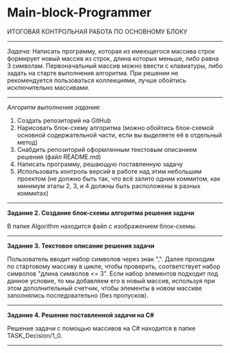 # Main-block-Programmer

ИТОГОВАЯ КОНТРОЛЬНАЯ РАБОТА ПО ОСНОВНОМУ БЛОКУ

---

*Задача:* Написать программу, которая из имеющегося массива строк формирует новый массив из строк, длина которых меньше, либо равна 3 символам. Первоначальный массив можно ввести с клавиатуры, либо задать на старте выполнения алгоритма. При решении не рекомендуется пользоваться коллекциями, лучше обойтись исключительно массивами.

---
*Алгоритм выполнения задания:*
1. Создать репозиторий на GitHub
2. Нарисовать блок-схему алгоритма (можно обойтись блок-схемой основной содержательной части, если вы выделяете её в отдельный метод)
3. Снабдить репозиторий оформленным текстовым описанием решения (файл README.md)
4. Написать программу, решающую поставленную задачу
5. Использовать контроль версий в работе над этим небольшим проектом (не должно быть так, что всё залито одним коммитом, как минимум этапы 2, 3, и 4 должны быть расположены в разных коммитах)

---
**Задание 2. Создание блок-схемы алгоритма решения задачи**

В папке Algorithm находится файл с изображением блок-схемы.

---

**Задание 3. Текстовое описание решения задачи**

Пользователь вводит набор символов через знак ",".
Далее проходим по стартовому массиву в цикле, чтобы проверить, соответствует набор символов "длина символов <= 3". Если набор элементов подходит под данное условие, то мы добавляем его в новый массив, используя при этом дополнительный счетчик, чтобы элементы в новом массиве заполнялись последовательно (без пропусков).

---

**Задание 4. Решение поставленной задачи на C#**

Решение задачи с помощью массивов на C# находится в папке TASK_Decision/1_0.

---
